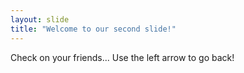 ```yaml
---
layout: slide
title: "Welcome to our second slide!"
---
```

Check on your friends...
Use the left arrow to go back!
